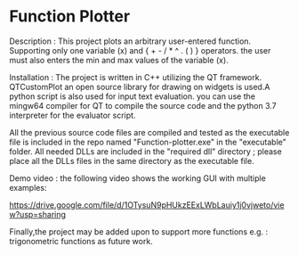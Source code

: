 # Function Plotter

Description :
This project plots an arbitrary user-entered function. Supporting only one variable (x) and { + - / * ^ . ( ) } operators.
the user must also enters the min and max values of the variable (x).

Installation :
The project is written in C++ utilizing the QT framework. QTCustomPlot an open source library for drawing on widgets is used.A python script is also used for input text evaluation. you can use the mingw64 compiler for QT to compile the source code and the python 3.7 interpreter for the evaluator script. 

All the previous source code files are compiled and tested as the executable file is included in the repo named "Function-plotter.exe" in the "executable" folder.
All needed DLLs are included in the "required dll" directory ; please place all the DLLs files in the same directory as the executable file.

Demo video :
the following video shows the working GUI with multiple examples:

https://drive.google.com/file/d/1OTysuN9pHUkzEExLWbLauiy1j0vjweto/view?usp=sharing

Finally,the project may be added upon to support more functions e.g. : trigonometric functions as future work.

